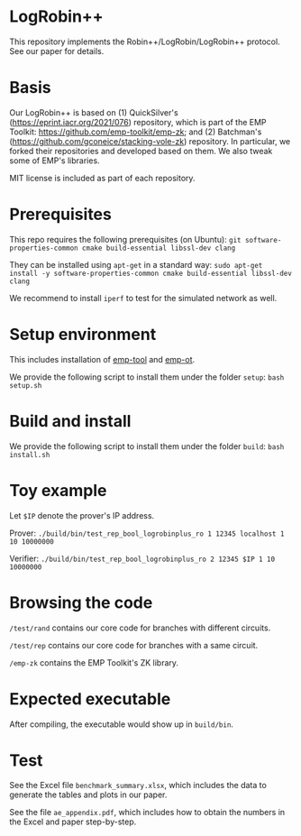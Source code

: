 # LogRobin++

This repository implements the Robin++/LogRobin/LogRobin++ protocol.
See our paper for details.

Basis
=====
Our LogRobin++ is based on (1) QuickSilver's (https://eprint.iacr.org/2021/076) repository, which is part of the EMP Toolkit: https://github.com/emp-toolkit/emp-zk; and (2) Batchman's (https://github.com/gconeice/stacking-vole-zk) repository. In particular, we forked their repositories and developed based on them. We also tweak some of EMP's libraries.

MIT license is included as part of each repository.

Prerequisites
=====
This repo requires the following prerequisites (on Ubuntu):
`git software-properties-common cmake build-essential libssl-dev clang`

They can be installed using `apt-get` in a standard way:
`sudo apt-get install -y software-properties-common cmake build-essential libssl-dev clang`

We recommend to install `iperf` to test for the simulated network as well.

Setup environment
=====
This includes installation of [emp-tool](https://github.com/emp-toolkit/emp-tool) and [emp-ot](https://github.com/emp-toolkit/emp-ot).

We provide the following script to install them under the folder `setup`:
`bash setup.sh`

Build and install
=====
We provide the following script to install them under the folder `build`:
`bash install.sh`

Toy example
=====
Let `$IP` denote the prover's IP address.

Prover:
`./build/bin/test_rep_bool_logrobinplus_ro 1 12345 localhost 1 10 10000000`

Verifier:
`./build/bin/test_rep_bool_logrobinplus_ro 2 12345 $IP 1 10 10000000`

Browsing the code
=====
`/test/rand` contains our core code for branches with different circuits.

`/test/rep` contains our core code for branches with a same circuit.

`/emp-zk` contains the EMP Toolkit's ZK library.

Expected executable
=====
After compiling, the executable would show up in `build/bin`.

Test
=====
See the Excel file `benchmark_summary.xlsx`, which includes the data to generate the tables and plots in our paper.

See the file `ae_appendix.pdf`, which includes how to obtain the numbers in the Excel and paper step-by-step.